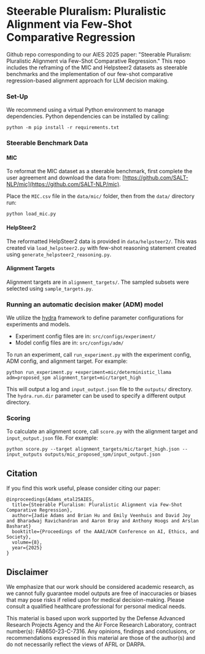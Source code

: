 # Steerable Pluralism: Pluralistic Alignment via Few-Shot Comparative Regression
Github repo corresponding to our AIES 2025 paper: "Steerable Pluralism: Pluralistic Alignment via Few-Shot Comparative Regression."
This repo includes the reframing of the MIC and Helpsteer2 datasets as steerable benchmarks and the implementation of our few-shot comparative regression-based alignment approach for LLM decision making.

### Set-Up
We recommend using a virtual Python environment to manage dependencies. Python dependencies can be installed by calling:
```
python -m pip install -r requirements.txt
```

### Steerable Benchmark Data

#### MIC
To reformat the MIC dataset as a steerable benchmark, first complete the user agreement and download the data from: [https://github.com/SALT-NLP/mic](https://github.com/SALT-NLP/mic).

Place the `MIC.csv` file in the `data/mic/` folder, then from the `data/` directory run:
```
python load_mic.py
```
#### HelpSteer2
The reformatted HelpSteer2 data is provided in `data/helpsteer2/`. This was created via `load_helpsteer2.py` with few-shot reasoning statement created using `generate_helpsteer2_reasoning.py`.

#### Alignment Targets
Alignment targets are in `alignment_targets/`. The sampled subsets were selected using `sample_targets.py`.

### Running an automatic decision maker (ADM) model
We utilize the [hydra](https://hydra.cc/) framework to define parameter configurations for experiments and models. 
- Experiment config files are in: `src/configs/experiment/`
- Model config files are in: `src/configs/adm/`

To run an experiment, call `run_experiment.py` with the experiment config, ADM config, and alignment target. For example:
```
python run_experiment.py +experiment=mic/deterministic_llama adm=proposed_spm alignment_target=mic/target_high
```
This will output a log and `input_output.json` file to the `outputs/` directory. The `hydra.run.dir` parameter can be used to specify a different output directory.

### Scoring
To calculate an alignment score, call `score.py` with the alignment target and `input_output.json` file. For example:
```
python score.py --target alignment_targets/mic/target_high.json --input_outputs outputs/mic_proposed_spm/input_output.json
```
## Citation
If you find this work useful, please consider citing our paper:
```
@inproceedings{Adams_etal25AIES,
  title={Steerable Pluralism: Pluralistic Alignment via Few-Shot Comparative Regression},
  author={Jadie Adams and Brian Hu and Emily Veenhuis and David Joy and Bharadwaj Ravichandran and Aaron Bray and Anthony Hoogs and Arslan Basharat}
  booktitle={Proceedings of the AAAI/ACM Conference on AI, Ethics, and Society},
  volume={8},
  year={2025}
}
```
## Disclaimer
We emphasize that our work should be considered academic research, as we cannot fully guarantee model outputs are free of inaccuracies or biases that may pose risks if relied upon for medical decision-making. Please consult a qualified healthcare professional for personal medical needs.

This material is based upon work supported by the Defense Advanced Research Projects Agency and the Air Force Research Laboratory, contract number(s): FA8650-23-C-7316. Any opinions, findings and conclusions, or recommendations expressed in this material are those of the author(s) and do not necessarily reflect the views of AFRL or DARPA.
